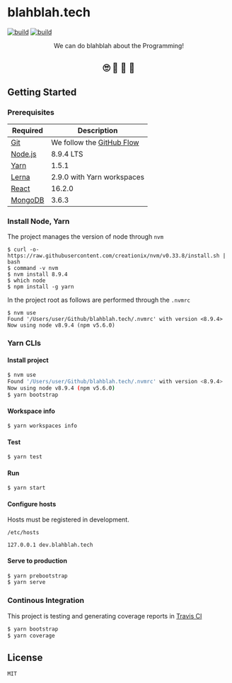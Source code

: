 # blahblah.tech

[![build][build-status-badge]][build-status-link]
[![build][codecov-badge]][codecov-link]

<div align="center">
  <p>We can do blahblah about the Programming!</p>
  <h2>🙄&nbsp;🧐&nbsp;🤣&nbsp;🤭</h2>
</div>

## Getting Started

### Prerequisites

Required | Description
--|--
[Git](https://git-scm.com/) | We follow the [GitHub Flow](https://guides.github.com/introduction/flow/)
[Node.js](nodejs.org) | 8.9.4 LTS
[Yarn](https://yarnpkg.com/lang/en/) | 1.5.1
[Lerna](https://lernajs.io/) | 2.9.0 with Yarn workspaces
[React](https://reactjs.org/) | 16.2.0
[MongoDB](https://www.mongodb.com/) | 3.6.3

### Install Node, Yarn

The project manages the version of node through `nvm`

```
$ curl -o- https://raw.githubusercontent.com/creationix/nvm/v0.33.8/install.sh | bash
$ command -v nvm
$ nvm install 8.9.4
$ which node
$ npm install -g yarn
```

In the project root as follows are performed through the `.nvmrc`

```
$ nvm use
Found '/Users/user/Github/blahblah.tech/.nvmrc' with version <8.9.4>
Now using node v8.9.4 (npm v5.6.0)
```

### Yarn CLIs

#### Install project

```bash
$ nvm use
Found '/Users/user/Github/blahblah.tech/.nvmrc' with version <8.9.4>
Now using node v8.9.4 (npm v5.6.0)
$ yarn bootstrap
```

#### Workspace info

```bash
$ yarn workspaces info
```

#### Test

```bash
$ yarn test
```

#### Run

```bash
$ yarn start
```

#### Configure hosts

Hosts must be registered in development.

`/etc/hosts`
```
127.0.0.1 dev.blahblah.tech
```

#### Serve to production

```bash
$ yarn prebootstrap
$ yarn serve
```

### Continous Integration

This project is testing and generating coverage reports in [Travis CI](https://travis-ci.org/)

```bash
$ yarn bootstrap
$ yarn coverage
```

## License

```
MIT
```

[build-status-badge]: https://travis-ci.org/blah-blah-tech/blahblah.tech.svg?branch=develop
[build-status-link]: https://travis-ci.org/blah-blah-tech/blahblah.tech

[codecov-badge]: https://codecov.io/gh/blah-blah-tech/blahblah.tech/branch/develop/graph/badge.svg
[codecov-link]: https://codecov.io/gh/blah-blah-tech/blahblah.tech
